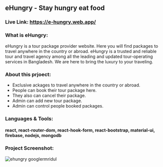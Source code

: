 ## eHungry - Stay hungry eat food

### Live Link: https://e-hungry.web.app/

### What is eHungry:
eHungry is a tour package provider website. Here you will find packages to travel anywhere in the country or abroad. eHungry is a trusted and reliable tour and travel agency among all the leading and updated tour-operating services in Bangladesh. We are here to bring the luxury to your traveling.

### About this prjoect:

* Exclusive ackages to travel anywhere in the country or abroad.
* People can book their tour package here.
* They also can cancel their package.
* Admin can add new tour package.
* Admin can control people booked packages.

### Languages & Tools:
#### react, react-router-dom, react-hook-form, react-bootstrap, material-ui, firebase, nodejs, mongodb


### Project Screenshot:

<img src="https://i.ibb.co/smQv7ZH/ehungry.png" alt="ehungry googlermridul" border="0">